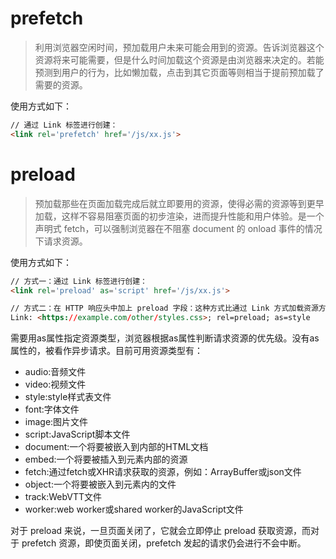 # prefetch

>利用浏览器空闲时间，预加载用户未来可能会用到的资源。告诉浏览器这个资源将来可能需要，但是什么时间加载这个资源是由浏览器来决定的。若能预测到用户的行为，比如懒加载，点击到其它页面等则相当于提前预加载了需要的资源。

使用方式如下：
```html
// 通过 Link 标签进行创建：
<link rel='prefetch' href='/js/xx.js'>
```

# preload

> 预加载那些在页面加载完成后就立即要用的资源，使得必需的资源等到更早加载，这样不容易阻塞页面的初步渲染，进而提升性能和用户体验。是一个声明式 fetch，可以强制浏览器在不阻塞 document 的 onload 事件的情况下请求资源。

使用方式如下：

```html
// 方式一：通过 Link 标签进行创建：
<link rel='preload' as='script' href='/js/xx.js'>

// 方式二：在 HTTP 响应头中加上 preload 字段：这种方式比通过 Link 方式加载资源方式更快，请求在返回还没到解析页面的时候就已经开始预加载资源了。
Link: <https://example.com/other/styles.css>; rel=preload; as=style
```
需要用as属性指定资源类型，浏览器根据as属性判断请求资源的优先级。没有as属性的，被看作异步请求。目前可用资源类型有： 

- audio:音频文件
- video:视频文件
- style:style样式表文件
- font:字体文件
- image:图片文件
- script:JavaScript脚本文件
- document:一个将要被嵌入到内部的HTML文档
- embed:一个将要被插入到元素内部的资源
- fetch:通过fetch或XHR请求获取的资源，例如：ArrayBuffer或json文件
- object:一个将要被嵌入到元素内的文件
- track:WebVTT文件
- worker:web worker或shared worker的JavaScript文件

对于 preload 来说，一旦页面关闭了，它就会立即停止 preload 获取资源，而对于 prefetch 资源，即使页面关闭，prefetch 发起的请求仍会进行不会中断。